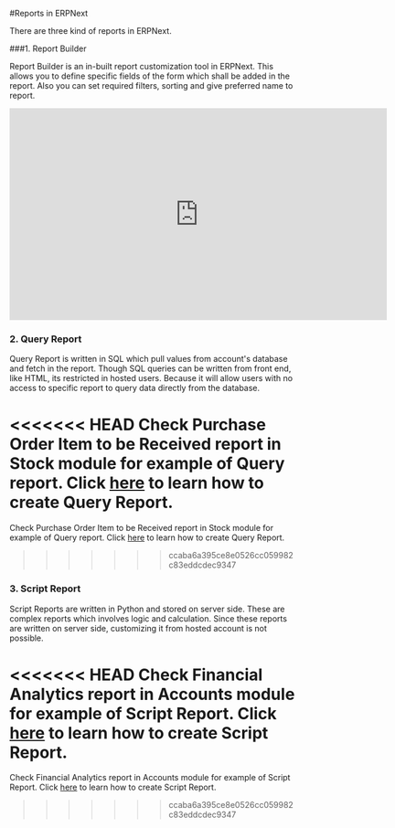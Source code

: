 #Reports in ERPNext

There are three kind of reports in ERPNext.

###1. Report Builder

Report Builder is an in-built report customization tool in ERPNext. This allows you to define specific fields of the form which shall be added in the report. Also you can set required filters, sorting and give preferred name to report.

<iframe width="660" height="371" src="https://www.youtube.com/embed/y0o5iYZOioU" frameborder="0" allowfullscreen></iframe>

### 2. Query Report

Query Report is written in SQL which pull values from account's database and fetch in the report. Though SQL queries can be written from front end, like HTML, its restricted in hosted users. Because it will allow users with no access to specific report to query data directly from the database.

<<<<<<< HEAD
Check Purchase Order Item to be Received report in Stock module for example of Query report. Click [here](https://frappe.io/docs/user/en/guides/reports-and-printing/how-to-make-query-report.html) to learn how to create Query Report.
=======
Check Purchase Order Item to be Received report in Stock module for example of Query report. Click [here](https://frappe.github.io/frappe/user/en/guides/reports-and-printing/how-to-make-query-report.html) to learn how to create Query Report.
>>>>>>> ccaba6a395ce8e0526cc059982c83eddcdec9347

### 3. Script Report

Script Reports are written in Python and stored on server side. These are complex reports which involves logic and calculation. Since these reports are written on server side, customizing it from hosted account is not possible. 

<<<<<<< HEAD
Check Financial Analytics report in Accounts module for example of Script Report. Click [here](https://frappe.io/docs/user/en/guides/reports-and-printing/how-to-make-script-reports.html) to learn how to create Script Report.
=======
Check Financial Analytics report in Accounts module for example of Script Report. Click [here](https://frappe.github.io/frappe/user/en/guides/reports-and-printing/how-to-make-script-reports.html) to learn how to create Script Report.
>>>>>>> ccaba6a395ce8e0526cc059982c83eddcdec9347

<!-- markdown --> 